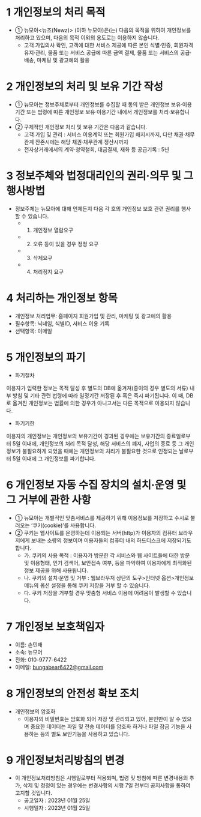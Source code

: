 # **1 개인정보의 처리 목적**

- ① 뉴모아<뉴즈(Newz)> (이하 뉴모아)은(는) 다음의 목적을 위하여 개인정보를 처리하고 있으며, 다음의 목적 이외의 용도로는 이용하지 않습니다.
    - 고객 가입의사 확인, 고객에 대한 서비스 제공에 따른 본인 식별·인증, 회원자격 유지·관리, 물품 또는 서비스 공급에 따른 금액 결제, 물품 또는 서비스의 공급·배송, 마케팅 및 광고에의 활용

# **2 개인정보의 처리 및 보유 기간 작성**

- ① 뉴모아는 정보주체로부터 개인정보를 수집할 때 동의 받은 개인정보 보유·이용기간 또는 법령에 따른 개인정보 보유·이용기간 내에서 개인정보를 처리·보유합니다.
- ② 구체적인 개인정보 처리 및 보유 기간은 다음과 같습니다.
    - 고객 가입 및 관리 : 서비스 이용계약 또는 회원가입 해지시까지, 다만 채권·채무관계 잔존시에는 해당 채권·채무관계 정산시까지
    - 전자상거래에서의 계약·청약철회, 대금결제, 재화 등 공급기록 : 5년

# **3 정보주체와 법정대리인의 권리·의무 및 그 행사방법**

- 정보주체는 뉴모아에 대해 언제든지 다음 각 호의 개인정보 보호 관련 권리를 행사할 수 있습니다.
    - 1. 개인정보 열람요구
    - 2. 오류 등이 있을 경우 정정 요구
    - 3. 삭제요구
    - 4. 처리정지 요구

# **4 처리하는 개인정보 항목**

- 개인정보 처리업무: 홈페이지 회원가입 및 관리, 마케팅 및 광고에의 활용
- 필수항목: 닉네임, 식별ID, 서비스 이용 기록
- 선택항목: 이메일

# **5 개인정보의 파기**

- 파기절차

이용자가 입력한 정보는 목적 달성 후 별도의 DB에 옮겨져(종이의 경우 별도의 서류) 내부 방침 및 기타 관련 법령에 따라 일정기간 저장된 후 혹은 즉시 파기됩니다. 이 때, DB로 옮겨진 개인정보는 법률에 의한 경우가 아니고서는 다른 목적으로 이용되지 않습니다.

- 파기기한

이용자의 개인정보는 개인정보의 보유기간이 경과된 경우에는 보유기간의 종료일로부터 5일 이내에, 개인정보의 처리 목적 달성, 해당 서비스의 폐지, 사업의 종료 등 그 개인정보가 불필요하게 되었을 때에는 개인정보의 처리가 불필요한 것으로 인정되는 날로부터 5일 이내에 그 개인정보를 파기합니다.

# **6 개인정보 자동 수집 장치의 설치·운영 및 그 거부에 관한 사항**

- ① 뉴모아는 개별적인 맞춤서비스를 제공하기 위해 이용정보를 저장하고 수시로 불러오는 ‘쿠키(cookie)’를 사용합니다.
- ② 쿠키는 웹사이트를 운영하는데 이용되는 서버(http)가 이용자의 컴퓨터 브라우저에게 보내는 소량의 정보이며 이용자들의 컴퓨터 내의 하드디스크에 저장되기도 합니다.
    - 가. 쿠키의 사용 목적 : 이용자가 방문한 각 서비스와 웹 사이트들에 대한 방문 및 이용형태, 인기 검색어, 보안접속 여부, 등을 파악하여 이용자에게 최적화된 정보 제공을 위해 사용됩니다.
    - 나. 쿠키의 설치·운영 및 거부 : 웹브라우저 상단의 도구>인터넷 옵션>개인정보 메뉴의 옵션 설정을 통해 쿠키 저장을 거부 할 수 있습니다.
    - 다. 쿠키 저장을 거부할 경우 맞춤형 서비스 이용에 어려움이 발생할 수 있습니다.

# **7 개인정보 보호책임자**

- 이름: 손민재
- 소속: 뉴모어
- 전화: 010-9777-6422
- 이메일: bungabear6422@gmail.com

# **8 개인정보의 안전성 확보 조치**

- 개인정보의 암호화
    - 이용자의 비밀번호는 암호화 되어 저장 및 관리되고 있어, 본인만이 알 수 있으며 중요한 데이터는 파일 및 전송 데이터를 암호화 하거나 파일 잠금 기능을 사용하는 등의 별도 보안기능을 사용하고 있습니다.

# **9 개인정보처리방침의 변경**

- 이 개인정보처리방침은 시행일로부터 적용되며, 법령 및 방침에 따른 변경내용의 추가, 삭제 및 정정이 있는 경우에는 변경사항의 시행 7일 전부터 공지사항을 통하여 고지할 것입니다.
    - 공고일자 : 2023년 01월 25일
    - 시행일자 : 2023년 01월 25일

